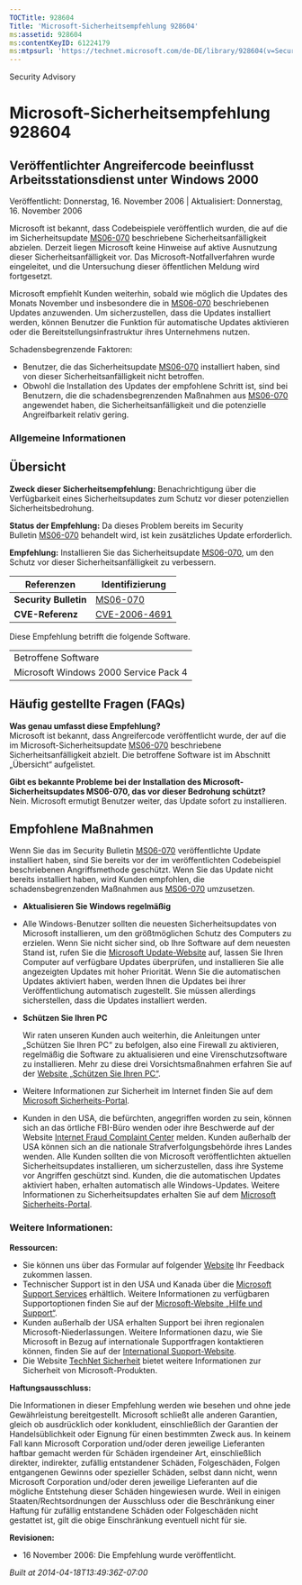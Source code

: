 ```yaml
---
TOCTitle: 928604
Title: 'Microsoft-Sicherheitsempfehlung 928604'
ms:assetid: 928604
ms:contentKeyID: 61224179
ms:mtpsurl: 'https://technet.microsoft.com/de-DE/library/928604(v=Security.10)'
---
```


Security Advisory

Microsoft-Sicherheitsempfehlung 928604
======================================

Veröffentlichter Angreifercode beeinflusst Arbeitsstationsdienst unter Windows 2000
-----------------------------------------------------------------------------------

Veröffentlicht: Donnerstag, 16. November 2006 | Aktualisiert: Donnerstag, 16. November 2006

Microsoft ist bekannt, dass Codebeispiele veröffentlich wurden, die auf die im Sicherheitsupdate [MS06-070](https://www.microsoft.com/germany/technet/sicherheit/bulletins/ms06-070.mspx) beschriebene Sicherheitsanfälligkeit abzielen. Derzeit liegen Microsoft keine Hinweise auf aktive Ausnutzung dieser Sicherheitsanfälligkeit vor. Das Microsoft-Notfallverfahren wurde eingeleitet, und die Untersuchung dieser öffentlichen Meldung wird fortgesetzt.  

Microsoft empfiehlt Kunden weiterhin, sobald wie möglich die Updates des Monats November und insbesondere die in [MS06-070](https://www.microsoft.com/germany/technet/sicherheit/bulletins/ms06-070.mspx) beschriebenen Updates anzuwenden. Um sicherzustellen, dass die Updates installiert werden, können Benutzer die Funktion für automatische Updates aktivieren oder die Bereitstellungsinfrastruktur ihres Unternehmens nutzen.

Schadensbegrenzende Faktoren:

-   Benutzer, die das Sicherheitsupdate [MS06-070](https://www.microsoft.com/germany/technet/sicherheit/bulletins/ms06-070.mspx) installiert haben, sind von dieser Sicherheitsanfälligkeit nicht betroffen.
-   Obwohl die Installation des Updates der empfohlene Schritt ist, sind bei Benutzern, die die schadensbegrenzenden Maßnahmen aus [MS06-070](https://www.microsoft.com/germany/technet/sicherheit/bulletins/ms06-070.mspx) angewendet haben, die Sicherheitsanfälligkeit und die potenzielle Angreifbarkeit relativ gering.

### Allgemeine Informationen

Übersicht
---------

**Zweck dieser Sicherheitsempfehlung:** Benachrichtigung über die Verfügbarkeit eines Sicherheitsupdates zum Schutz vor dieser potenziellen Sicherheitsbedrohung.

**Status der Empfehlung:** Da dieses Problem bereits im Security Bulletin [MS06-070](https://www.microsoft.com/germany/technet/sicherheit/bulletins/ms06-070.mspx) behandelt wird, ist kein zusätzliches Update erforderlich.

**Empfehlung:** Installieren Sie das Sicherheitsupdate [MS06-070](https://www.microsoft.com/germany/technet/sicherheit/bulletins/ms06-070.mspx), um den Schutz vor dieser Sicherheitsanfälligkeit zu verbessern.

| Referenzen            | Identifizierung                                                                         |
|-----------------------|-----------------------------------------------------------------------------------------|
| **Security Bulletin** | [MS06-070](https://www.microsoft.com/germany/technet/sicherheit/bulletins/ms06-070.mspx) |
| **CVE-Referenz**      | [CVE-2006-4691](https://www.cve.mitre.org/cgi-bin/cvename.cgi?name=cve-2006-4691)        |

Diese Empfehlung betrifft die folgende Software.

|                                       |
|---------------------------------------|
| Betroffene Software                   |
| Microsoft Windows 2000 Service Pack 4 |

Häufig gestellte Fragen (FAQs)
------------------------------

**Was genau umfasst diese Empfehlung?**  
Microsoft ist bekannt, dass Angreifercode veröffentlicht wurde, der auf die im Microsoft-Sicherheitsupdate [MS06-070](https://www.microsoft.com/germany/technet/sicherheit/bulletins/ms06-070.mspx) beschriebene Sicherheitsanfälligkeit abzielt. Die betroffene Software ist im Abschnitt „Übersicht“ aufgelistet.

**Gibt es bekannte Probleme bei der Installation des Microsoft-Sicherheitsupdates MS06-070, das vor dieser Bedrohung schützt?**  
Nein. Microsoft ermutigt Benutzer weiter, das Update sofort zu installieren.

Empfohlene Maßnahmen
--------------------

Wenn Sie das im Security Bulletin [MS06-070](https://www.microsoft.com/germany/technet/sicherheit/bulletins/ms06-070.mspx) veröffentlichte Update installiert haben, sind Sie bereits vor der im veröffentlichten Codebeispiel beschriebenen Angriffsmethode geschützt. Wenn Sie das Update nicht bereits installiert haben, wird Kunden empfohlen, die schadensbegrenzenden Maßnahmen aus [MS06-070](https://www.microsoft.com/germany/technet/sicherheit/bulletins/ms06-070.mspx) umzusetzen.

-   **Aktualisieren Sie Windows regelmäßig**
-   Alle Windows-Benutzer sollten die neuesten Sicherheitsupdates von Microsoft installieren, um den größtmöglichen Schutz des Computers zu erzielen. Wenn Sie nicht sicher sind, ob Ihre Software auf dem neuesten Stand ist, rufen Sie die [Microsoft Update-Website](https://update.microsoft.com/microsoftupdate) auf, lassen Sie Ihren Computer auf verfügbare Updates überprüfen, und installieren Sie alle angezeigten Updates mit hoher Priorität. Wenn Sie die automatischen Updates aktiviert haben, werden Ihnen die Updates bei ihrer Veröffentlichung automatisch zugestellt. Sie müssen allerdings sicherstellen, dass die Updates installiert werden.
-   **Schützen Sie Ihren PC**

    Wir raten unseren Kunden auch weiterhin, die Anleitungen unter „Schützen Sie Ihren PC“ zu befolgen, also eine Firewall zu aktivieren, regelmäßig die Software zu aktualisieren und eine Virenschutzsoftware zu installieren. Mehr zu diese drei Vorsichtsmaßnahmen erfahren Sie auf der [Website „Schützen Sie Ihren PC“](https://www.microsoft.com/germany/protect).

-   Weitere Informationen zur Sicherheit im Internet finden Sie auf dem [Microsoft Sicherheits-Portal](https://www.microsoft.com/germany/sicherheit/).
-   Kunden in den USA, die befürchten, angegriffen worden zu sein, können sich an das örtliche FBI-Büro wenden oder ihre Beschwerde auf der Website [Internet Fraud Complaint Center](https://www.ifccfbi.gov/index.asp) melden. Kunden außerhalb der USA können sich an die nationale Strafverfolgungsbehörde ihres Landes wenden.
    Alle Kunden sollten die von Microsoft veröffentlichten aktuellen Sicherheitsupdates installieren, um sicherzustellen, dass ihre Systeme vor Angriffen geschützt sind. Kunden, die die automatischen Updates aktiviert haben, erhalten automatisch alle Windows-Updates. Weitere Informationen zu Sicherheitsupdates erhalten Sie auf dem [Microsoft Sicherheits-Portal](https://www.microsoft.com/germany/sicherheit/).

### Weitere Informationen:

**Ressourcen:**

-   Sie können uns über das Formular auf folgender [Website](https://support.microsoft.com/common/survey.aspx?scid=sw;en;1257&showpage=1&ws=technet&sd=tech) Ihr Feedback zukommen lassen.
-   Technischer Support ist in den USA und Kanada über die [Microsoft Support Services](https://go.microsoft.com/fwlink/?linkid=21131) erhältlich. Weitere Informationen zu verfügbaren Supportoptionen finden Sie auf der [Microsoft-Website „Hilfe und Support“](https://support.microsoft.com/).
-   Kunden außerhalb der USA erhalten Support bei ihren regionalen Microsoft-Niederlassungen. Weitere Informationen dazu, wie Sie Microsoft in Bezug auf internationale Supportfragen kontaktieren können, finden Sie auf der [International Support-Website](https://go.microsoft.com/fwlink/?linkid=21155).
-   Die Website [TechNet Sicherheit](https://www.microsoft.com/germany/technet/sicherheit/default.mspx) bietet weitere Informationen zur Sicherheit von Microsoft-Produkten.

**Haftungsausschluss:**

Die Informationen in dieser Empfehlung werden wie besehen und ohne jede Gewährleistung bereitgestellt. Microsoft schließt alle anderen Garantien, gleich ob ausdrücklich oder konkludent, einschließlich der Garantien der Handelsüblichkeit oder Eignung für einen bestimmten Zweck aus. In keinem Fall kann Microsoft Corporation und/oder deren jeweilige Lieferanten haftbar gemacht werden für Schäden irgendeiner Art, einschließlich direkter, indirekter, zufällig entstandener Schäden, Folgeschäden, Folgen entgangenen Gewinns oder spezieller Schäden, selbst dann nicht, wenn Microsoft Corporation und/oder deren jeweilige Lieferanten auf die mögliche Entstehung dieser Schäden hingewiesen wurde. Weil in einigen Staaten/Rechtsordnungen der Ausschluss oder die Beschränkung einer Haftung für zufällig entstandene Schäden oder Folgeschäden nicht gestattet ist, gilt die obige Einschränkung eventuell nicht für sie.

**Revisionen:**

-   16 November 2006: Die Empfehlung wurde veröffentlicht.

*Built at 2014-04-18T13:49:36Z-07:00*

